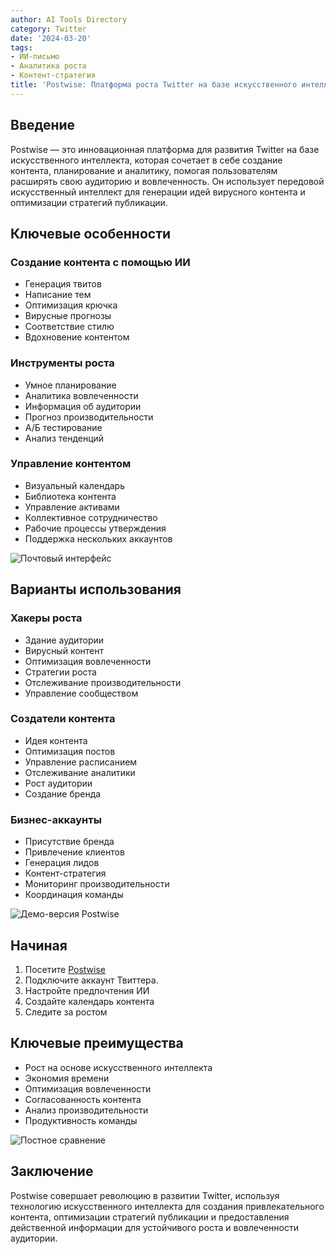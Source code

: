 ```yaml
---
author: AI Tools Directory
category: Twitter
date: '2024-03-20'
tags:
- ИИ-письмо
- Аналитика роста
- Контент-стратегия
title: 'Postwise: Платформа роста Twitter на базе искусственного интеллекта'
---
```


## Введение

Postwise — это инновационная платформа для развития Twitter на базе искусственного интеллекта, которая сочетает в себе создание контента, планирование и аналитику, помогая пользователям расширять свою аудиторию и вовлеченность. Он использует передовой искусственный интеллект для генерации идей вирусного контента и оптимизации стратегий публикации.

## Ключевые особенности

### Создание контента с помощью ИИ
- Генерация твитов
- Написание тем
- Оптимизация крючка
- Вирусные прогнозы
- Соответствие стилю
- Вдохновение контентом

### Инструменты роста
- Умное планирование
- Аналитика вовлеченности
- Информация об аудитории
- Прогноз производительности
- А/Б тестирование
- Анализ тенденций

### Управление контентом
- Визуальный календарь
- Библиотека контента
- Управление активами
- Коллективное сотрудничество
- Рабочие процессы утверждения
- Поддержка нескольких аккаунтов

![Почтовый интерфейс](/imgs/postwise/interface.jpg)

## Варианты использования

### Хакеры роста
- Здание аудитории
- Вирусный контент
- Оптимизация вовлеченности
- Стратегии роста
- Отслеживание производительности
- Управление сообществом

### Создатели контента
- Идея контента
- Оптимизация постов
- Управление расписанием
- Отслеживание аналитики
- Рост аудитории
- Создание бренда

### Бизнес-аккаунты
- Присутствие бренда
- Привлечение клиентов
- Генерация лидов
- Контент-стратегия
- Мониторинг производительности
- Координация команды

![Демо-версия Postwise](/imgs/postwise/demo.jpg)

## Начиная

1. Посетите [Postwise](https://postwise.ai)
2. Подключите аккаунт Твиттера.
3. Настройте предпочтения ИИ
4. Создайте календарь контента
5. Следите за ростом

## Ключевые преимущества

- Рост на основе искусственного интеллекта
- Экономия времени
- Оптимизация вовлеченности
- Согласованность контента
- Анализ производительности
- Продуктивность команды

![Постное сравнение](/imgs/postwise/comparison.jpg)

## Заключение

Postwise совершает революцию в развитии Twitter, используя технологию искусственного интеллекта для создания привлекательного контента, оптимизации стратегий публикации и предоставления действенной информации для устойчивого роста и вовлеченности аудитории.